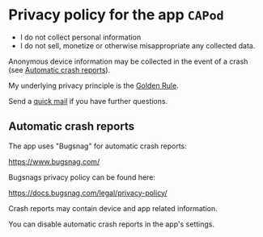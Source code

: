 # Privacy policy for the app `CAPod`

* I do not collect personal information
* I do not sell, monetize or otherwise misappropriate any collected data.

Anonymous device information may be collected in the event of a crash (see [Automatic crash reports](#automatic-crash-reports)).

My underlying privacy principle is the [Golden Rule](https://en.wikipedia.org/wiki/Golden_Rule).

Send a [quick mail](mailto:support@darken.eu) if you have further questions.

## Automatic crash reports

The app uses "Bugsnag" for automatic crash reports:

https://www.bugsnag.com/

Bugsnags privacy policy can be found here:

https://docs.bugsnag.com/legal/privacy-policy/

Crash reports may contain device and app related information.

You can disable automatic crash reports in the app's settings.
